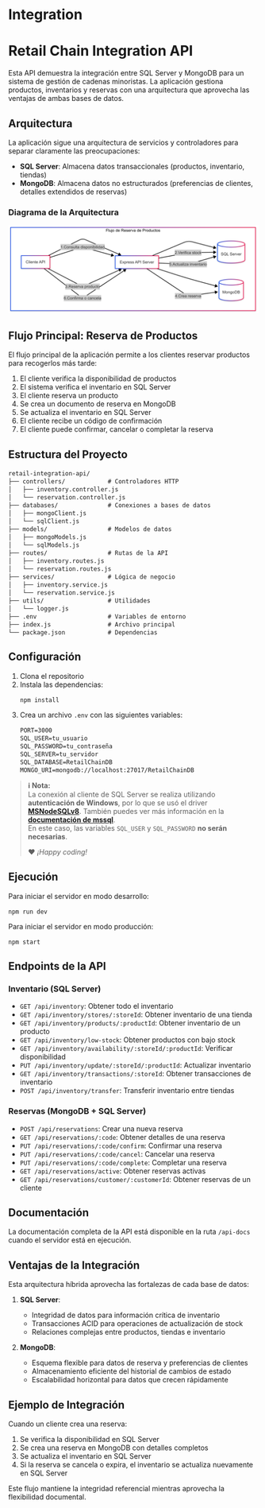 # Integration

# Retail Chain Integration API

Esta API demuestra la integración entre SQL Server y MongoDB para un sistema de gestión de cadenas minoristas. La aplicación gestiona productos, inventarios y reservas con una arquitectura que aprovecha las ventajas de ambas bases de datos.

## Arquitectura

La aplicación sigue una arquitectura de servicios y controladores para separar claramente las preocupaciones:

- **SQL Server**: Almacena datos transaccionales (productos, inventario, tiendas)
- **MongoDB**: Almacena datos no estructurados (preferencias de clientes, detalles extendidos de reservas)

### Diagrama de la Arquitectura

![Diagrama de la Arquitectua](./assets/api-diagram.png)

## Flujo Principal: Reserva de Productos

El flujo principal de la aplicación permite a los clientes reservar productos para recogerlos más tarde:

1. El cliente verifica la disponibilidad de productos
2. El sistema verifica el inventario en SQL Server
3. El cliente reserva un producto
4. Se crea un documento de reserva en MongoDB
5. Se actualiza el inventario en SQL Server
6. El cliente recibe un código de confirmación
7. El cliente puede confirmar, cancelar o completar la reserva

## Estructura del Proyecto

```
retail-integration-api/
├── controllers/            # Controladores HTTP
│   ├── inventory.controller.js
│   └── reservation.controller.js
├── databases/              # Conexiones a bases de datos
│   ├── mongoClient.js
│   └── sqlClient.js
├── models/                 # Modelos de datos
│   ├── mongoModels.js
│   └── sqlModels.js
├── routes/                 # Rutas de la API
│   ├── inventory.routes.js
│   └── reservation.routes.js
├── services/               # Lógica de negocio
│   ├── inventory.service.js
│   └── reservation.service.js
├── utils/                  # Utilidades
│   └── logger.js
├── .env                    # Variables de entorno
├── index.js                # Archivo principal
└── package.json            # Dependencias
```

## Configuración

1. Clona el repositorio
2. Instala las dependencias:
   ```
   npm install
   ```
3. Crea un archivo `.env` con las siguientes variables:
   ```
   PORT=3000
   SQL_USER=tu_usuario
   SQL_PASSWORD=tu_contraseña
   SQL_SERVER=tu_servidor
   SQL_DATABASE=RetailChainDB
   MONGO_URI=mongodb://localhost:27017/RetailChainDB
   ```

> **ℹ️ Nota:**  
> La conexión al cliente de SQL Server se realiza utilizando **autenticación de Windows**, por lo que se usó el driver [**MSNodeSQLv8**](https://www.npmjs.com/package/msnodesqlv8).
> También puedes ver más información en la [**documentación de mssql**](https://www.npmjs.com/package/mssql).  
> En este caso, las variables `SQL_USER` y `SQL_PASSWORD` **no serán necesarias**.  
>
> ❤️ *¡Happy coding!*


## Ejecución

Para iniciar el servidor en modo desarrollo:
```
npm run dev
```

Para iniciar el servidor en modo producción:
```
npm start
```

## Endpoints de la API

### Inventario (SQL Server)

- `GET /api/inventory`: Obtener todo el inventario
- `GET /api/inventory/stores/:storeId`: Obtener inventario de una tienda
- `GET /api/inventory/products/:productId`: Obtener inventario de un producto
- `GET /api/inventory/low-stock`: Obtener productos con bajo stock
- `GET /api/inventory/availability/:storeId/:productId`: Verificar disponibilidad
- `PUT /api/inventory/update/:storeId/:productId`: Actualizar inventario
- `GET /api/inventory/transactions/:storeId`: Obtener transacciones de inventario
- `POST /api/inventory/transfer`: Transferir inventario entre tiendas

### Reservas (MongoDB + SQL Server)

- `POST /api/reservations`: Crear una nueva reserva
- `GET /api/reservations/:code`: Obtener detalles de una reserva
- `PUT /api/reservations/:code/confirm`: Confirmar una reserva
- `PUT /api/reservations/:code/cancel`: Cancelar una reserva
- `PUT /api/reservations/:code/complete`: Completar una reserva
- `GET /api/reservations/active`: Obtener reservas activas
- `GET /api/reservations/customer/:customerId`: Obtener reservas de un cliente

## Documentación

La documentación completa de la API está disponible en la ruta `/api-docs` cuando el servidor está en ejecución.

## Ventajas de la Integración

Esta arquitectura híbrida aprovecha las fortalezas de cada base de datos:

1. **SQL Server**:
   - Integridad de datos para información crítica de inventario
   - Transacciones ACID para operaciones de actualización de stock
   - Relaciones complejas entre productos, tiendas e inventario

2. **MongoDB**:
   - Esquema flexible para datos de reserva y preferencias de clientes
   - Almacenamiento eficiente del historial de cambios de estado
   - Escalabilidad horizontal para datos que crecen rápidamente

## Ejemplo de Integración

Cuando un cliente crea una reserva:

1. Se verifica la disponibilidad en SQL Server
2. Se crea una reserva en MongoDB con detalles completos
3. Se actualiza el inventario en SQL Server
4. Si la reserva se cancela o expira, el inventario se actualiza nuevamente en SQL Server

Este flujo mantiene la integridad referencial mientras aprovecha la flexibilidad documental.
